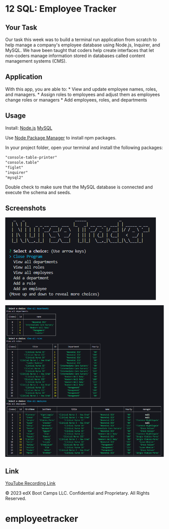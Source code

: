 # 12 SQL: Employee Tracker

## Your Task

Our task this week was to build a terminal run application from scratch to help manage a company's employee database using Node.js, Inquirer, and MySQL. We have been taught that coders help create interfaces that let non-coders manage information stored in databases called content management systems (CMS).

## Application

With this app, you are able to: 
    * View and update employee names, roles, and managers.
    * Assign roles to employees and adjust them as employees change roles or managers
    * Add employees, roles, and departments

## Usage

Install: 
  [Node.js](https://nodejs.org/en)
  [MySQL](https://dev.mysql.com/downloads/mysql/)

Use [Node Package Manager](https://www.npmjs.com/) to install npm packages. 

In your project folder, open your terminal and install the following packages:

    "console-table-printer"
    "console.table"
    "figlet"
    "inquirer"
    "mysql2"

Double check to make sure that the MySQL database is connected and execute the schema and seeds.


## Screenshots

![Header](/nursetrackermenu.png)

![Console.Table](/viewdepartmentsrolesemployees.png)


## Link

[YouTube Recording Link](https://youtu.be/A083eNM4xCc)


© 2023 edX Boot Camps LLC. Confidential and Proprietary. All Rights Reserved.
# employeetracker
